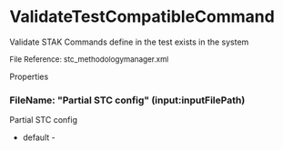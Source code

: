 # ValidateTestCompatibleCommand

Validate STAK Commands define in the test exists in the system

<font size="2">File Reference: stc_methodologymanager.xml</font>

<text>Properties</text>

### FileName: "Partial STC config" (input:inputFilePath)

Partial STC config

* default - 
